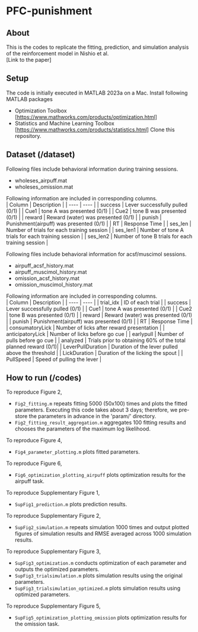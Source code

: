 # PFC-punishment

## About
This is the codes to replicate the fitting, prediction, and simulation analysis of the reinforcement model in Nishio et al.  
[Link to the paper]

## Setup
The code is initially executed in MATLAB 2023a on a Mac.
Install following MATLAB packages 
* Optimization Toolbox [https://www.mathworks.com/products/optimization.html]
* Statistics and Machine Learning Toolbox [https://www.mathworks.com/products/statistics.html]
Clone this repository.  

## Dataset (/dataset)
Following files include behavioral information during training sessions.
- wholeses_airpuff.mat
- wholeses_omission.mat

Following information are included in corresponding columns.  
| Column | Description |
| ---- | ---- |
| success | Lever successfully pulled (0/1) |
| Cue1 | tone A was presented (0/1) |
| Cue2 | tone B was presented (0/1) |
| reward | Reward (water) was presented (0/1) |
| punish | Punishment(airpuff) was presented (0/1) |
| RT | Response Time |
| ses_len | Number of trials for each training session |
| ses_len1 | Number of tone A trials for each training session |
| ses_len2 | Number of tone B trials for each training session |

Following files include behavioral information for acsf/muscimol sessions.
- airpuff_acsf_history.mat
- airpuff_muscimol_history.mat
- omission_acsf_history.mat
- omission_muscimol_history.mat

Following information are included in corresponding columns.  
| Column | Description |
| ---- | ---- |
| trial_idx | ID of each trial |
| success | Lever successfully pulled (0/1) |
| Cue1 | tone A was presented (0/1) |
| Cue2 | tone B was presented (0/1) |
| reward | Reward (water) was presented (0/1) |
| punish | Punishment(airpuff) was presented (0/1) |
| RT | Response Time |
| consumatoryLick | Number of licks after reward presentation |
| anticipatoryLick | Number of licks before go cue |
| earlypull | Number of pulls before go cue |
| analyzed | Trials prior to obtaining 60% of the total planned reward (0/1)|
| LeverPullDuration | Duration of the lever pulled above the threshold |
| LickDuration | Duration of the licking the spout |
| PullSpeed | Speed of pulling the lever |

## How to run (/codes)

To reproduce Figure 2,   
* `Fig2_fitting.m` repeats fitting 5000 (50x100) times and plots the fitted parameters. Executing this code takes about 3 days; therefore, we pre-store the parameters in advance in the 'param/' directory.
* `Fig2_fitting_result_aggregation.m` aggregates 100 fitting results and chooses the parameters of the maximum log likelihood.

To reproduce Figure 4,   
* `Fig4_parameter_plotting.m` plots fitted parameters.  

To reproduce Figure 6,   
* `Fig6_optimization_plotting_airpuff` plots optimization results for the airpuff task.

To reproduce Supplementary Figure 1,   
* `SupFig1_prediction.m` plots prediction results.
  
To reproduce Supplementary Figure 2,  
* `SupFig2_simulation.m` repeats simulation 1000 times and output plotted figures of simulation results and RMSE averaged across 1000 simulation results.

To reproduce Supplementary Figure 3,  
* `SupFig3_optimization.m` conducts optimization of each parameter and outputs the optimized parameters.  
* `SupFig3_trialsimulation.m` plots simulation results using the original parameters.  
* `SupFig3_trialsimulation_optimized.m` plots simulation results using optimized parameters.  

To reproduce Supplementary Figure 5,   
* `SupFig5_optimization_plotting_omission` plots optimization results for the omission task.
